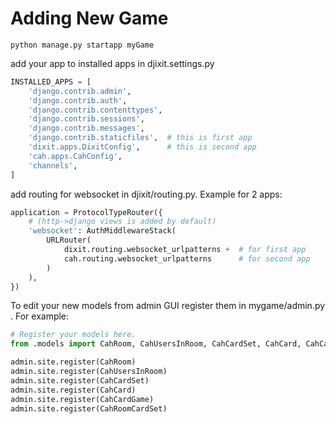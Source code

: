 # Adding New Game

```shell script
python manage.py startapp myGame
```

add your app to installed apps in djixit.settings.py

```python
INSTALLED_APPS = [
    'django.contrib.admin',
    'django.contrib.auth',
    'django.contrib.contenttypes',
    'django.contrib.sessions',
    'django.contrib.messages',
    'django.contrib.staticfiles',  # this is first app
    'dixit.apps.DixitConfig',      # this is second app
    'cah.apps.CahConfig',
    'channels',
]
```


add routing for websocket in djixit/routing.py. Example for 2 apps:

```python
application = ProtocolTypeRouter({
    # (http->django views is added by default)
    'websocket': AuthMiddlewareStack(
        URLRouter(
            dixit.routing.websocket_urlpatterns +  # for first app
            cah.routing.websocket_urlpatterns      # for second app
        )
    ),
})
```

To edit your new models from admin GUI register them in mygame/admin.py . For example:

```python
# Register your models here.
from .models import CahRoom, CahUsersInRoom, CahCardSet, CahCard, CahCardGame, CahRoomCardSet

admin.site.register(CahRoom)
admin.site.register(CahUsersInRoom)
admin.site.register(CahCardSet)
admin.site.register(CahCard)
admin.site.register(CahCardGame)
admin.site.register(CahRoomCardSet)

```